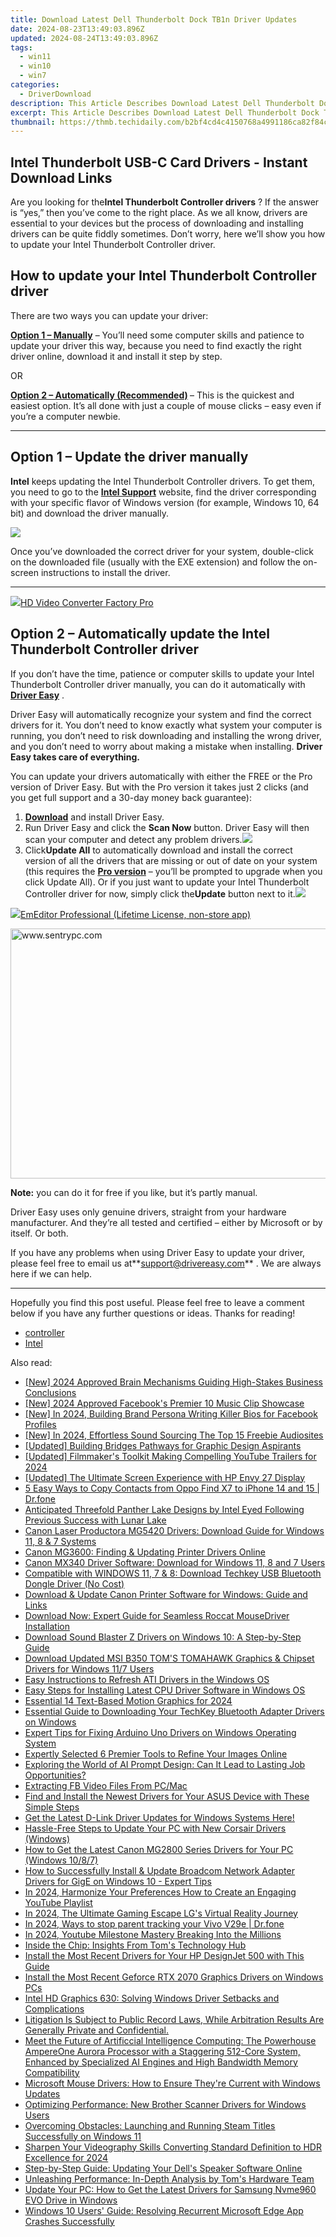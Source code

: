 ```yaml
---
title: Download Latest Dell Thunderbolt Dock TB1n Driver Updates
date: 2024-08-23T13:49:03.896Z
updated: 2024-08-24T13:49:03.896Z
tags:
  - win11
  - win10
  - win7
categories:
  - DriverDownload
description: This Article Describes Download Latest Dell Thunderbolt Dock TB1n Driver Updates
excerpt: This Article Describes Download Latest Dell Thunderbolt Dock TB1n Driver Updates
thumbnail: https://thmb.techidaily.com/b2bf4cd4c4150768a4991186ca82f84c6e82b391b455745b734da2cba3671e13.jpg
---
```


## Intel Thunderbolt USB-C Card Drivers - Instant Download Links

Are you looking for the**Intel Thunderbolt Controller drivers** ? If the answer is “yes,” then you’ve come to the right place. As we all know, drivers are essential to your devices but the process of downloading and installing drivers can be quite fiddly sometimes. Don’t worry, here we’ll show you how to update your Intel Thunderbolt Controller driver.

## How to update your Intel Thunderbolt Controller driver

There are two ways you can update your driver:

**[Option 1 – Manually](https://tools.techidaily.com/drivereasy/download/)**  – You’ll need some computer skills and patience to update your driver this way, because you need to find exactly the right driver online, download it and install it step by step.  

 OR  

**[Option 2 – Automatically (Recommended)](https://www.drivereasy.com/knowledge/download-intel-thunderbolt-controller-drivers-quick-easy/#option2) [](https://tools.techidaily.com/drivereasy/download/)**  – This is the quickest and easiest option. It’s all done with just a couple of mouse clicks – easy even if you’re a computer newbie.

---

## Option 1 – Update the driver manually

**Intel** keeps updating the Intel Thunderbolt Controller drivers. To get them, you need to go to the **[Intel Support](https://shop-links.co/link/?exclusive=1&publisher_slug=itechdaily19598&url=https%3A%2F%2Fwww.dell.com%2Fsupport%2Fhome%2Fus%2Fen%2F04%2Fdrivers%2Fdriversdetails%3Fdriverid%3D0xcpp)**  website, find the driver corresponding with your specific flavor of Windows version (for example, Windows 10, 64 bit) and download the driver manually.

![](https://images.drivereasy.com/wp-content/uploads/2019/06/image-484-1024x211.png)

 Once you’ve downloaded the correct driver for your system, double-click on the downloaded file (usually with the EXE extension) and follow the on-screen instructions to install the driver.

---

<!-- affiliate ads begin -->
<a href="https://secure.2checkout.com/order/checkout.php?PRODS=4537546&QTY=1&AFFILIATE=108875&CART=1"><img src="https://secure.avangate.com/images/merchant/4b0a0290ad7df100b77e86839989a75e/products/7_copy_2_2_hdpro.png" border="0">HD Video Converter Factory Pro</a>
<!-- affiliate ads end -->
## Option 2 – Automatically update the Intel Thunderbolt Controller driver

 If you don’t have the time, patience or computer skills to update your Intel Thunderbolt Controller driver manually, you can do it automatically with **[Driver Easy](https://tools.techidaily.com/drivereasy/download/)**  .

 Driver Easy will automatically recognize your system and find the correct drivers for it. You don’t need to know exactly what system your computer is running, you don’t need to risk downloading and installing the wrong driver, and you don’t need to worry about making a mistake when installing. **Driver Easy takes care of everything.**

 You can update your drivers automatically with either the FREE or the Pro version of Driver Easy. But with the Pro version it takes just 2 clicks (and you get full support and a 30-day money back guarantee):

1. **[Download](https://tools.techidaily.com/drivereasy/download/)**  and install Driver Easy.
2. Run Driver Easy and click the **Scan Now** button. Driver Easy will then scan your computer and detect any problem drivers.![](https://images.drivereasy.com/wp-content/uploads/2019/06/image-439.png)
3. Click**Update All** to automatically download and install the correct version of all the drivers that are missing or out of date on your system (this requires the **[Pro version](https://tools.techidaily.com/drivereasy/download/)**  – you’ll be prompted to upgrade when you click Update All). Or if you just want to update your Intel Thunderbolt Controller driver for now, simply click the**Update**  button next to it.![](https://images.drivereasy.com/wp-content/uploads/2019/06/image-482.png)
<!-- affiliate ads begin -->
<a href="https://shop.emeditor.com/order/checkout.php?PRODS=4631722&QTY=1&AFFILIATE=108875&CART=1"><img src="https://www.emeditor.com/wp-content/uploads/2023/05/frontpage2-2048x588.webp" border="0">EmEditor Professional (Lifetime License, non-store app)</a>
<!-- affiliate ads end -->

<!-- affiliate ads begin -->
<a href="https://sentrypc.7eer.net/c/5597632/398453/3022" target="_top" id="398453"><img src="//a.impactradius-go.com/display-ad/3022-398453" border="0" alt="www.sentrypc.com" width="580" height="400"/></a><img height="0" width="0" src="https://sentrypc.7eer.net/i/5597632/398453/3022" style="position:absolute;visibility:hidden;" border="0" />
<!-- affiliate ads end -->
**Note:** you can do it for free if you like, but it’s partly manual.

 Driver Easy uses only genuine drivers, straight from your hardware manufacturer. And they’re all tested and certified – either by Microsoft or by itself. Or both.

 If you have any problems when using Driver Easy to update your driver, please feel free to email us at**<support@drivereasy.com>** . We are always here if we can help.

---

 Hopefully you find this post useful. Please feel free to leave a comment below if you have any further questions or ideas. Thanks for reading!

* [controller](https://tools.techidaily.com/drivereasy/download/)
* [Intel](https://tools.techidaily.com/drivereasy/download/)

<ins class="adsbygoogle"
     style="display:block"
     data-ad-format="autorelaxed"
     data-ad-client="ca-pub-7571918770474297"
     data-ad-slot="1223367746"></ins>



<ins class="adsbygoogle"
     style="display:block"
     data-ad-client="ca-pub-7571918770474297"
     data-ad-slot="8358498916"
     data-ad-format="auto"
     data-full-width-responsive="true"></ins>

<span class="atpl-alsoreadstyle">Also read:</span>
<div><ul>
<li><a href="https://youtube-sure.techidaily.com/024-approved-brain-mechanisms-guiding-high-stakes-business-conclusions/"><u>[New] 2024 Approved  Brain Mechanisms Guiding High-Stakes Business Conclusions</u></a></li>
<li><a href="https://facebook-video-recording.techidaily.com/new-2024-approved-facebooks-premier-10-music-clip-showcase/"><u>[New] 2024 Approved  Facebook's Premier 10 Music Clip Showcase</u></a></li>
<li><a href="https://facebook-video-files.techidaily.com/new-in-2024-building-brand-persona-writing-killer-bios-for-facebook-profiles/"><u>[New] In 2024, Building Brand Persona  Writing Killer Bios for Facebook Profiles</u></a></li>
<li><a href="https://facebook-video-share.techidaily.com/new-in-2024-effortless-sound-sourcing-the-top-15-freebie-audiosites/"><u>[New] In 2024, Effortless Sound Sourcing  The Top 15 Freebie Audiosites</u></a></li>
<li><a href="https://extra-lessons.techidaily.com/updated-building-bridges-pathways-for-graphic-design-aspirants/"><u>[Updated] Building Bridges  Pathways for Graphic Design Aspirants</u></a></li>
<li><a href="https://eaxpv-info.techidaily.com/updated-filmmakers-toolkit-making-compelling-youtube-trailers-for-2024/"><u>[Updated] Filmmaker's Toolkit  Making Compelling YouTube Trailers for 2024</u></a></li>
<li><a href="https://some-guidance.techidaily.com/updated-the-ultimate-screen-experience-with-hp-envy-27-display/"><u>[Updated] The Ultimate Screen Experience with HP Envy 27 Display</u></a></li>
<li><a href="https://blog-min.techidaily.com/5-easy-ways-to-copy-contacts-from-oppo-find-x7-to-iphone-14-and-15-drfone-by-drfone-transfer-from-android-transfer-from-android/"><u>5 Easy Ways to Copy Contacts from Oppo Find X7 to iPhone 14 and 15 | Dr.fone</u></a></li>
<li><a href="https://hardware-updates.techidaily.com/anticipated-threefold-panther-lake-designs-by-intel-eyed-following-previous-success-with-lunar-lake/"><u>Anticipated Threefold Panther Lake Designs by Intel Eyed Following Previous Success with Lunar Lake</u></a></li>
<li><a href="https://hardware-updates.techidaily.com/canon-laser-productora-mg5420-drivers-download-guide-for-windows-11-8-and-7-systems/"><u>Canon Laser Productora MG5420 Drivers: Download Guide for Windows 11, 8 & 7 Systems</u></a></li>
<li><a href="https://hardware-updates.techidaily.com/canon-mg3600-finding-and-updating-printer-drivers-online/"><u>Canon MG3600: Finding & Updating Printer Drivers Online</u></a></li>
<li><a href="https://hardware-updates.techidaily.com/canon-mx340-driver-software-download-for-windows-11-8-and-7-users/"><u>Canon MX340 Driver Software: Download for Windows 11, 8 and 7 Users</u></a></li>
<li><a href="https://hardware-updates.techidaily.com/compatible-with-windows-11-7-and-8-download-techkey-usb-bluetooth-dongle-driver-no-cost/"><u>Compatible with WINDOWS 11, 7 & 8: Download Techkey USB Bluetooth Dongle Driver (No Cost)</u></a></li>
<li><a href="https://hardware-updates.techidaily.com/download-and-update-canon-printer-software-for-windows-guide-and-links/"><u>Download & Update Canon Printer Software for Windows: Guide and Links</u></a></li>
<li><a href="https://hardware-updates.techidaily.com/download-now-expert-guide-for-seamless-roccat-mousedriver-installation/"><u>Download Now: Expert Guide for Seamless Roccat MouseDriver Installation</u></a></li>
<li><a href="https://hardware-updates.techidaily.com/download-sound-blaster-z-drivers-on-windows-10-a-step-by-step-guide/"><u>Download Sound Blaster Z Drivers on Windows 10: A Step-by-Step Guide</u></a></li>
<li><a href="https://hardware-updates.techidaily.com/download-updated-msi-b350-toms-tomahawk-graphics-and-chipset-drivers-for-windows-117-users/"><u>Download Updated MSI B350 TOM'S TOMAHAWK Graphics & Chipset Drivers for Windows 11/7 Users</u></a></li>
<li><a href="https://hardware-updates.techidaily.com/easy-instructions-to-refresh-ati-drivers-in-the-windows-os/"><u>Easy Instructions to Refresh ATI Drivers in the Windows OS</u></a></li>
<li><a href="https://hardware-updates.techidaily.com/easy-steps-for-installing-latest-cpu-driver-software-in-windows-os/"><u>Easy Steps for Installing Latest CPU Driver Software in Windows OS</u></a></li>
<li><a href="https://fox-http.techidaily.com/essential-14-text-based-motion-graphics-for-2024/"><u>Essential 14 Text-Based Motion Graphics for 2024</u></a></li>
<li><a href="https://hardware-updates.techidaily.com/essential-guide-to-downloading-your-techkey-bluetooth-adapter-drivers-on-windows/"><u>Essential Guide to Downloading Your TechKey Bluetooth Adapter Drivers on Windows</u></a></li>
<li><a href="https://hardware-updates.techidaily.com/expert-tips-for-fixing-arduino-uno-drivers-on-windows-operating-system/"><u>Expert Tips for Fixing Arduino Uno Drivers on Windows Operating System</u></a></li>
<li><a href="https://vp-tips.techidaily.com/expertly-selected-6-premier-tools-to-refine-your-images-online/"><u>Expertly Selected  6 Premier Tools to Refine Your Images Online</u></a></li>
<li><a href="https://tech-haven.techidaily.com/exploring-the-world-of-ai-prompt-design-can-it-lead-to-lasting-job-opportunities/"><u>Exploring the World of AI Prompt Design: Can It Lead to Lasting Job Opportunities?</u></a></li>
<li><a href="https://facebook-clips.techidaily.com/extracting-fb-video-files-from-pcmac/"><u>Extracting FB Video Files From PC/Mac</u></a></li>
<li><a href="https://hardware-updates.techidaily.com/find-and-install-the-newest-drivers-for-your-asus-device-with-these-simple-steps/"><u>Find and Install the Newest Drivers for Your ASUS Device with These Simple Steps</u></a></li>
<li><a href="https://hardware-updates.techidaily.com/1722962190886-get-the-latest-d-link-driver-updates-for-windows-systems-here/"><u>Get the Latest D-Link Driver Updates for Windows Systems Here!</u></a></li>
<li><a href="https://hardware-updates.techidaily.com/hassle-free-steps-to-update-your-pc-with-new-corsair-drivers-windows/"><u>Hassle-Free Steps to Update Your PC with New Corsair Drivers (Windows)</u></a></li>
<li><a href="https://hardware-updates.techidaily.com/how-to-get-the-latest-canon-mg2800-series-drivers-for-your-pc-windows-1087/"><u>How to Get the Latest Canon MG2800 Series Drivers for Your PC (Windows 10/8/7)</u></a></li>
<li><a href="https://hardware-updates.techidaily.com/how-to-successfully-install-and-update-broadcom-network-adapter-drivers-for-gige-on-windows-10-expert-tips/"><u>How to Successfully Install & Update Broadcom Network Adapter Drivers for GigE on Windows 10 - Expert Tips</u></a></li>
<li><a href="https://youtube-sure.techidaily.com/24-harmonize-your-preferences-how-to-create-an-engaging-youtube-playlist/"><u>In 2024, Harmonize Your Preferences  How to Create an Engaging YouTube Playlist</u></a></li>
<li><a href="https://some-guidance.techidaily.com/in-2024-the-ultimate-gaming-escape-lgs-virtual-reality-journey/"><u>In 2024, The Ultimate Gaming Escape  LG's Virtual Reality Journey</u></a></li>
<li><a href="https://android-location-track.techidaily.com/in-2024-ways-to-stop-parent-tracking-your-vivo-v29e-drfone-by-drfone-virtual-android/"><u>In 2024, Ways to stop parent tracking your Vivo V29e | Dr.fone</u></a></li>
<li><a href="https://facebook-video-footage.techidaily.com/in-2024-youtube-milestone-mastery-breaking-into-the-millions/"><u>In 2024, Youtube Milestone Mastery  Breaking Into the Millions</u></a></li>
<li><a href="https://hardware-updates.techidaily.com/inside-the-chip-insights-from-toms-technology-hub/"><u>Inside the Chip: Insights From Tom's Technology Hub</u></a></li>
<li><a href="https://hardware-updates.techidaily.com/install-the-most-recent-drivers-for-your-hp-designjet-500-with-this-guide/"><u>Install the Most Recent Drivers for Your HP DesignJet 500 with This Guide</u></a></li>
<li><a href="https://hardware-updates.techidaily.com/install-the-most-recent-geforce-rtx-2070-graphics-drivers-on-windows-pcs/"><u>Install the Most Recent Geforce RTX 2070 Graphics Drivers on Windows PCs</u></a></li>
<li><a href="https://hardware-updates.techidaily.com/intel-hd-graphics-630-solving-windows-driver-setbacks-and-complications/"><u>Intel HD Graphics 630: Solving Windows Driver Setbacks and Complications</u></a></li>
<li><a href="https://hardware-updates.techidaily.com/1722970246502-litigation-is-subject-to-public-record-laws-while-arbitration-results-are-generally-private-and-confidential/"><u>Litigation Is Subject to Public Record Laws, While Arbitration Results Are Generally Private and Confidential.</u></a></li>
<li><a href="https://hardware-updates.techidaily.com/meet-the-future-of-artificcial-intelligence-computing-the-powerhouse-ampereone-aurora-processor-with-a-staggering-512-core-system-enhanced-by-specialized-ai70/"><u>Meet the Future of Artificcial Intelligence Computing: The Powerhouse AmpereOne Aurora Processor with a Staggering 512-Core System, Enhanced by Specialized AI Engines and High Bandwidth Memory Compatibility</u></a></li>
<li><a href="https://hardware-updates.techidaily.com/microsoft-mouse-drivers-how-to-ensure-theyre-current-with-windows-updates/"><u>Microsoft Mouse Drivers: How to Ensure They're Current with Windows Updates</u></a></li>
<li><a href="https://hardware-help.techidaily.com/optimizing-performance-new-brother-scanner-drivers-for-windows-users/"><u>Optimizing Performance: New Brother Scanner Drivers for Windows Users</u></a></li>
<li><a href="https://win-blog.techidaily.com/overcoming-obstacles-launching-and-running-steam-titles-successfully-on-windows-11/"><u>Overcoming Obstacles: Launching and Running Steam Titles Successfully on Windows 11</u></a></li>
<li><a href="https://fox-helps.techidaily.com/sharpen-your-videography-skills-converting-standard-definition-to-hdr-excellence-for-2024/"><u>Sharpen Your Videography Skills  Converting Standard Definition to HDR Excellence for 2024</u></a></li>
<li><a href="https://hardware-updates.techidaily.com/step-by-step-guide-updating-your-dells-speaker-software-online/"><u>Step-by-Step Guide: Updating Your Dell's Speaker Software Online</u></a></li>
<li><a href="https://hardware-updates.techidaily.com/unleashing-performance-in-depth-analysis-by-toms-hardware-team/"><u>Unleashing Performance: In-Depth Analysis by Tom's Hardware Team</u></a></li>
<li><a href="https://hardware-updates.techidaily.com/update-your-pc-how-to-get-the-latest-drivers-for-samsung-nvme960-evo-drive-in-windows/"><u>Update Your PC: How to Get the Latest Drivers for Samsung Nvme960 EVO Drive in Windows</u></a></li>
<li><a href="https://win-answers.techidaily.com/windows-10-users-guide-resolving-recurrent-microsoft-edge-app-crashes-successfully/"><u>Windows 10 Users' Guide: Resolving Recurrent Microsoft Edge App Crashes Successfully</u></a></li>
</ul></div>

